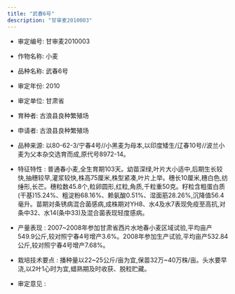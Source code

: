 ```yaml
---
title: "武春6号"
description: "甘审麦2010003"
---
```

* 审定编号:  甘审麦2010003

*  作物名称:  小麦

*  品种名称:  武春6号

*  审定年份:  2010

*  审定单位:  甘肃省

* 育种者:  古浪县良种繁殖场

*  申请者:  古浪县良种繁殖场

*  品种来源:  以80-62-3/宁春4号//小黑麦为母本,以印度矮生/辽春10号//波兰小麦为父本杂交选育而成,原代号8972-14。

*  特征特性 : 
普通春小麦,全生育期103天。幼苗深绿,叶片大小适中,后期生长较快,抽穗较早,灌浆较快,株高75厘米,株型紧凑,叶片上举。穗长10厘米,穗白色,纺缍形,长芒。穗粒数45.8个,粒卵圆形,红粒,角质,千粒重50克。籽粒含粗蛋白质(干基)15.24%、粗淀粉68.16%、赖氨酸0.51%、湿面筋28.26%,沉降值56.4毫升。苗期对条锈病混合菌感病,成株期对YH8、水4及水7表现免疫至高抗,对条中32、水14(条中33)及混合菌表现轻度感病。
 
*  产量表现 : 
2007~2008年参加甘肃省西片水地春小麦区域试验,平均亩产549.9公斤,较对照宁春4号增产3.6%。2008年参加生产试验,平均亩产532.84公斤,较对照宁春4号增产7.68%。

*  栽培技术要点 : 
播种量以22~25公斤/亩为宜,保苗32万~40万株/亩。头水要早浇,以2叶1心时为宜,蜡熟期及时收获、脱粒贮藏。

*  审定意见 : 


